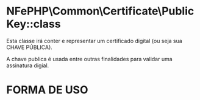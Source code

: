 # NFePHP\Common\Certificate\PublicKey::class

Esta classe irá conter e representar um certificado digital (ou seja sua CHAVE PÚBLICA).

A chave publica é usada entre outras finalidades para validar uma assinatura digial.

# FORMA DE USO